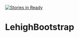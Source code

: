 [![Stories in Ready](https://badge.waffle.io/Thakugan/LehighBootstrap.png?label=ready&title=Ready)](https://waffle.io/Thakugan/LehighBootstrap?utm_source=badge)
# LehighBootstrap